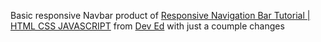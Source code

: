Basic responsive Navbar product of [Responsive Navigation Bar Tutorial | HTML CSS JAVASCRIPT](https://www.youtube.com/watch?v=gXkqy0b4M5g&t=48s) from [Dev Ed](https://www.youtube.com/channel/UClb90NQQcskPUGDIXsQEz5Q) with just a coumple changes
